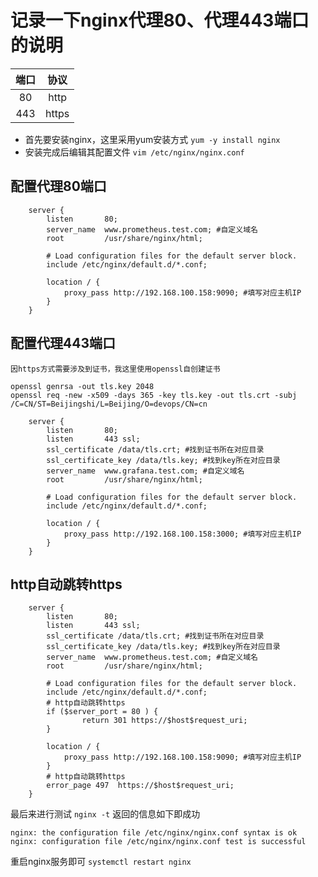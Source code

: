 # 记录一下nginx代理80、代理443端口的说明
|端口|协议|
|:--:|:--:|
|80|http|
|443|https
- 首先要安装nginx，这里采用yum安装方式 
`yum -y install nginx`
- 安装完成后编辑其配置文件
`vim /etc/nginx/nginx.conf`
## 配置代理80端口
```
    server {
        listen       80;
        server_name  www.prometheus.test.com; #自定义域名
        root         /usr/share/nginx/html;

        # Load configuration files for the default server block.
        include /etc/nginx/default.d/*.conf;

        location / {
            proxy_pass http://192.168.100.158:9090; #填写对应主机IP
        }
    }
```
## 配置代理443端口
`因https方式需要涉及到证书，我这里使用openssl自创建证书`
```
openssl genrsa -out tls.key 2048
openssl req -new -x509 -days 365 -key tls.key -out tls.crt -subj /C=CN/ST=Beijingshi/L=Beijing/O=devops/CN=cn
```
```
    server {
        listen       80;
        listen	     443 ssl;
        ssl_certificate /data/tls.crt; #找到证书所在对应目录
        ssl_certificate_key /data/tls.key; #找到key所在对应目录
        server_name  www.grafana.test.com; #自定义域名
        root         /usr/share/nginx/html;

        # Load configuration files for the default server block.
        include /etc/nginx/default.d/*.conf;

        location / {
            proxy_pass http://192.168.100.158:3000; #填写对应主机IP
        }
    }
```
## http自动跳转https
```
    server {
        listen       80;
        listen       443 ssl;
        ssl_certificate /data/tls.crt; #找到证书所在对应目录
        ssl_certificate_key /data/tls.key; #找到key所在对应目录
        server_name  www.prometheus.test.com; #自定义域名
        root         /usr/share/nginx/html;

        # Load configuration files for the default server block.
        include /etc/nginx/default.d/*.conf;
        # http自动跳转https
        if ($server_port = 80 ) {
                return 301 https://$host$request_uri;
        }

        location / {
            proxy_pass http://192.168.100.158:9090; #填写对应主机IP
        }
        # http自动跳转https
        error_page 497  https://$host$request_uri;
    }
```
最后来进行测试
`nginx -t`
返回的信息如下即成功
```
nginx: the configuration file /etc/nginx/nginx.conf syntax is ok
nginx: configuration file /etc/nginx/nginx.conf test is successful
```
重启nginx服务即可
`systemctl restart nginx`
